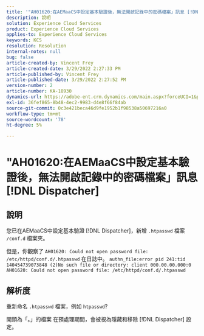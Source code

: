 ```yaml
---
title: '"AH01620:在AEMaaCS中設定基本驗證後，無法開啟記錄中的密碼檔案」訊息 [!DNL Dispatcher]'
description: 說明
solution: Experience Cloud Services
product: Experience Cloud Services
applies-to: Experience Cloud Services
keywords: KCS
resolution: Resolution
internal-notes: null
bug: false
article-created-by: Vincent Frey
article-created-date: 3/29/2022 2:27:33 PM
article-published-by: Vincent Frey
article-published-date: 3/29/2022 2:27:52 PM
version-number: 2
article-number: KA-18930
dynamics-url: https://adobe-ent.crm.dynamics.com/main.aspx?forceUCI=1&pagetype=entityrecord&etn=knowledgearticle&id=c1bbaa5b-6caf-ec11-9840-0022480bd820
exl-id: 36fef865-8b48-4ec2-9983-d4e8f66f84ab
source-git-commit: 0c3e421beca46d9fe1952b1f98538a50697216a0
workflow-type: tm+mt
source-wordcount: '78'
ht-degree: 5%

---
```


# &quot;AH01620:在AEMaaCS中設定基本驗證後，無法開啟記錄中的密碼檔案」訊息 [!DNL Dispatcher]

## 說明


您已在AEMaaCS中設定基本驗證 [!DNL Dispatcher]，新增 `.htpasswd` 檔案 `/conf.d` 檔案夾。

但是，你觀察了 `AH01620: Could not open password file: /etc/httpd/conf.d/.htpasswd` 在日誌中。
`authn_file:error pid 241:tid 140454739073848 (2)No such file or directory: client 000.00.00.000:0 AH01620: Could not open password file: /etc/httpd/conf.d/.htpasswd`

## 解析度


重新命名 `.htpasswd` 檔案，例如 `htpasswd`?

開頭為「。」的檔案 在預處理期間，會被視為隱藏和移除 [!DNL Dispatcher] 設定。
